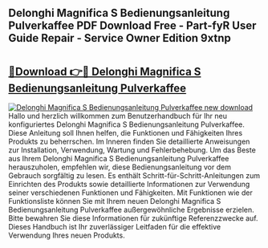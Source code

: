 ## Delonghi Magnifica S Bedienungsanleitung Pulverkaffee PDF Download Free - Part-fyR User Guide Repair - Service Owner Edition 9xtnp

# <h2><a href="http://df0yj07.blite.top/?on=Delonghi+Magnifica+S+Bedienungsanleitung+Pulverkaffee">🔗Download 👉🔴 Delonghi Magnifica S Bedienungsanleitung Pulverkaffee</a></h2>

[![Delonghi Magnifica S Bedienungsanleitung Pulverkaffee new download](https://i.imgur.com/lujVjoI.png)](http://df0yj07.blite.top/?on=Delonghi+Magnifica+S+Bedienungsanleitung+Pulverkaffee)
Hallo und herzlich willkommen zum Benutzerhandbuch für Ihr neu konfiguriertes Delonghi Magnifica S Bedienungsanleitung Pulverkaffee. Diese Anleitung soll Ihnen helfen, die Funktionen und Fähigkeiten Ihres Produkts zu beherrschen. Im Inneren finden Sie detaillierte Anweisungen zur Installation, Verwendung, Wartung und Fehlerbehebung. Um das Beste aus Ihrem Delonghi Magnifica S Bedienungsanleitung Pulverkaffee herauszuholen, empfehlen wir, diese Bedienungsanleitung vor dem Gebrauch sorgfältig zu lesen. Es enthält Schritt-für-Schritt-Anleitungen zum Einrichten des Produkts sowie detaillierte Informationen zur Verwendung seiner verschiedenen Funktionen und Fähigkeiten. Mit Funktionen wie der Funktionsliste können Sie mit Ihrem neuen Delonghi Magnifica S Bedienungsanleitung Pulverkaffee außergewöhnliche Ergebnisse erzielen. Bitte bewahren Sie diese Informationen für zukünftige Referenzzwecke auf. Dieses Handbuch ist Ihr zuverlässiger Leitfaden für die effektive Verwendung Ihres neuen Produkts.
